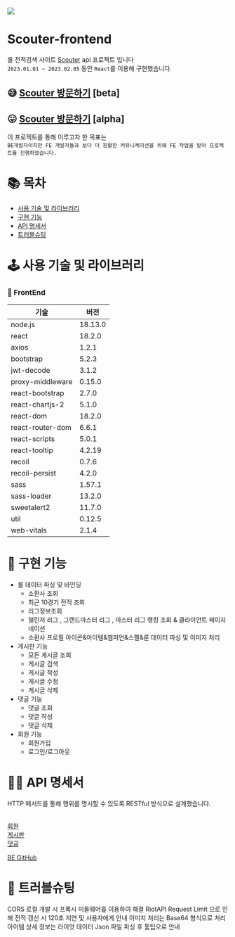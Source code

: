 # <img src="http://1.234.189.11/gitlogo/teemowhite.png">
# Scouter-frontend

롤 전적검색 사이트 [Scouter](http://1.234.189.11/) api 프로젝트 입니다<br/>
`2023.01.01 ~ 2023.02.05` 동안 `React`를 이용해 구현했습니다.

## 😅 [Scouter 방문하기](https://dongju-na.github.io/scouter-frontend/) [beta]
## 😛 [Scouter 방문하기](http://1.234.189.11) [alpha]




이 프로젝트를 통해 이루고자 한 목표는 <br/>
`BE개발자이지만 FE 개발자들과 보다 더 원활한 커뮤니케이션을 위해 FE 작업을 맡아 프로젝트를 진행하였습니다.` <br/>

# 📚 목차
* [사용 기술 및 라이브러리](#-사용-기술-및-라이브러리)
* [구현 기능](#-구현-기능)
* [API 명세서](#-API-명세서)
* [트러블슈팅](#-트러블슈팅)



# 🕹 사용 기술 및 라이브러리
### 📌 FrontEnd
|기술|버전|
|----|----|
|node.js|18.13.0|
|react|18.2.0|
|axios|1.2.1|
|bootstrap|5.2.3|
|jwt-decode|3.1.2|
|proxy-middleware|0.15.0|
|react-bootstrap|2.7.0|
|react-chartjs-2|5.1.0|
|react-dom|18.2.0|
|react-router-dom|6.6.1|
|react-scripts|5.0.1|
|react-tooltip|4.2.19|
|recoil|0.7.6|
|recoil-persist|4.2.0|
|sass|1.57.1|
|sass-loader|13.2.0|
|sweetalert2|11.7.0|
|util|0.12.5|
|web-vitals|2.1.4|

# 🎢 구현 기능
* 롤 데이터 파싱 및 바인딩
  * 소환사 조회
  * 최근 10경기 전적 조회 
  * 리그정보조회
  * 챌린저 리그 , 그랜드마스터 리그 , 마스터 리그 랭킹 조회 & 클라이언트 페이지네이션
  * 소환사 프로필 아이콘&아이템&챔피언&스펠&룬 데이터 파싱 및 이미지 처리
* 게시판 기능
  * 모든 게시글 조회
  * 게시글 검색 
  * 게시글 작성
  * 게시글 수정
  * 게시글 삭제
* 댓글 기능
  * 댓글 조회
  * 댓글 작성
  * 댓글 삭제 
* 회원 기능
  * 회원가입
  * 로그인/로그아웃

# 🤙🏻 API 명세서
HTTP 메서드를 통해 행위를 명시할 수 있도록 RESTful 방식으로 설계했습니다. <br/><br/>

[회원](http://1.234.189.11/docs/user-guide.html)<br/>
[게시판](http://1.234.189.11/docs/board-guide.html)<br/>
[댓글](http://1.234.189.11/docs/Reply-guide.html)<br/>

[BE GitHub](https://github.com/DongJu-Na/scouter-backend)

# 👾 트러블슈팅
CORS 로컬 개발 시 프록시 미들웨어를 이용하여 해결
RiotAPI Request Limit 으로 인해 전적 갱신 시 120초 지연 및 사용자에게 안내
이미지 처리는 Base64 형식으로 처리
아이템 상세 정보는 라이엇 데이터 Json 파일 파싱 후 툴팁으로 안내
